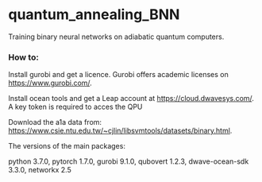 # quantum_annealing_BNN

Training binary neural networks on adiabatic quantum computers.

### How to:

Install gurobi and get a licence.
Gurobi offers academic licenses on https://www.gurobi.com/.

Install ocean tools and get a Leap account at https://cloud.dwavesys.com/.
A key token is required to acces the QPU

Download the a1a data from: https://www.csie.ntu.edu.tw/~cjlin/libsvmtools/datasets/binary.html.

The versions of the main packages:

python                    3.7.0,
pytorch                   1.7.0,
gurobi                    9.1.0,
qubovert                  1.2.3,
dwave-ocean-sdk           3.3.0,
networkx                  2.5
